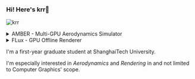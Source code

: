 ### Hi! Here's krr👋

![krr](https://komarev.com/ghpvc/?username=kririae)

<details>
<summary>AMBER - Multi-GPU Aerodynamics Simulator</summary>
  
![](https://p.sda1.dev/18/4699cc4a24721dfcd17f5220dec7726a/teaser.png)
</details>

<details>
<summary>FLux - GPU Offline Renderer</summary>
  
![](https://files.catbox.moe/c43suu.jpg)
> Rendered by FLux, the images uses the [Porsche 911 GT3 R model by @marvluebke](https://blenderartists.org/t/free-porsche-gt3r-model/1273171), with modifications to both the model itself and customized materials.
>
> Get the full-size image [here](https://files.catbox.moe/2ly04z.webp).
</details>

I'm a first-year graduate student at ShanghaiTech University.

I'm especially interested in *Aerodynamics* and *Rendering* in and not limited to Computer Graphics' scope.

